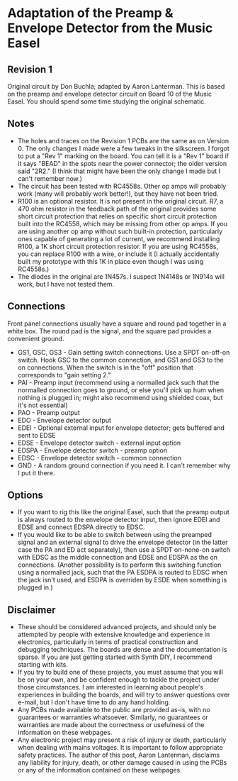 # Adaptation of the Preamp & Envelope Detector from the Music Easel

## Revision 1

Original circuit by Don Buchla; adapted by Aaron Lanterman. This is based on the preamp and envelope detector circuit on Board 10 of the Music Easel. You should spend some time studying the original schematic.

## Notes
* The holes and traces on the Revision 1 PCBs are the same as on Version 0. The only changes I made were a few tweaks in the silkscreen. I forgot to put a "Rev 1" marking on the board. You can tell it is a "Rev 1" board if it says "BEAD" in the spots near the power connector; the older version said "2R2." (I think that might have been the only change I made but I can't remember now.)
* The circuit has been tested with RC4558s. Other op amps will probably work (many will probably work better!), but they have not been tried.
* R100 is an optional resistor. It is not present in the original circuit. R7, a 470 ohm resistor in the feedback path of the original provides some short circuit protection that relies on specific short circuit protection built into the RC4558, which may be missing from other op amps. If you are using another op amp without such built-in protection, particularly ones capable of generating a lot of current, we recommend installing R100, a 1K short circuit protection resistor. If you are using RC4558s, you can replace R100 with a wire, or include it (I actually accidentally built my prototype with this 1K in place even though I was using RC4558s.)
* The diodes in the original are 1N457s. I suspect 1N4148s or 1N914s will work, but I have not tested them.

## Connections
Front panel connections usually have a square and round pad together in a white box. The round pad is the signal, and the square pad provides a convenient ground.

* GS1, GSC, GS3 - Gain setting switch connections. Use a SPDT on-off-on switch. Hook GSC to the common connection, and GS1 and GS3 to the on connections. When the switch is in the "off" position that corresponds to "gain setting 2."
* PAI - Preamp input (recommend using a normalled jack such that the normalled connection goes to ground, or else you'll pick up hum when nothing is plugged in; might also recommend using shielded coax, but it's not essential)
* PAO - Preamp output
* EDO - Envelope detector output
* EDEI - Optional external input for envelope detector; gets buffered and sent to EDSE
* EDSE - Envelope detector switch - external input option
* EDSPA - Envelope detector switch - preamp option
* EDSC - Envelope detector switch - common connection
* GND - A random ground connection if you need it. I can't remember why I put it there.

## Options
* If you want to rig this like the original Easel, such that the preamp output is always routed to the envelope detector input, then ignore EDEI and EDSE and connect EDSPA directly to EDSC.
* If you would like to be able to switch between using the preamped signal and an external signal to drive the envelope detector (in the latter case the PA and ED act separately), then use a SPDT on-none-on switch with EDSC as the middle connection and EDSE and EDSPA as the on connections. (Another possibility is to perform this switching function using a normalled jack, such that the PA ESDPA is routed to EDSC when the jack isn't used, and ESDPA is overriden by ESDE when something is plugged in.)

## Disclaimer
* These should be considered advanced projects, and should only be attempted by people with extensive knowledge and experience in electronics, particularly in terms of practical construction and debugging techniques. The boards are dense and the documentation is sparse. If you are just getting started with Synth DIY, I recommend starting with kits.
* If you try to build one of these projects, you must assume that you will be on your own, and be confident enough to tackle the project under those circumstances. I am interested in learning about people's experiences in building the boards, and will try to answer questions over e-mail, but I don't have time to do any hand holding.
* Any PCBs made available to the public are provided as-is, with no guarantees or warranties whatsoever. Similarly, no guarantees or warranties are made about the correctness or usefulness of the information on these webpages.
* Any electronic project may present a risk of injury or death, particularly when dealing with mains voltages. It is important to follow appropriate safety practices. The author of this post, Aaron Lanterman, disclaims any liability for injury, death, or other damage caused in using the PCBs or any of the information contained on these webpages.
